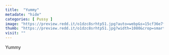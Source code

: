 ```yaml
---
title:  "Yummy"
metadate: "hide"
categories: [ Pussy ]
image: "https://preview.redd.it/o1dzc8srhtp51.jpg?auto=webp&s=15cf36e7fe560aa0bf7070ddb9fda74434b9290d"
thumb: "https://preview.redd.it/o1dzc8srhtp51.jpg?width=1080&crop=smart&auto=webp&s=4adf1a3beb33acef46ccbe578ad6b2a63b279023"
visit: ""
---
```

Yummy
